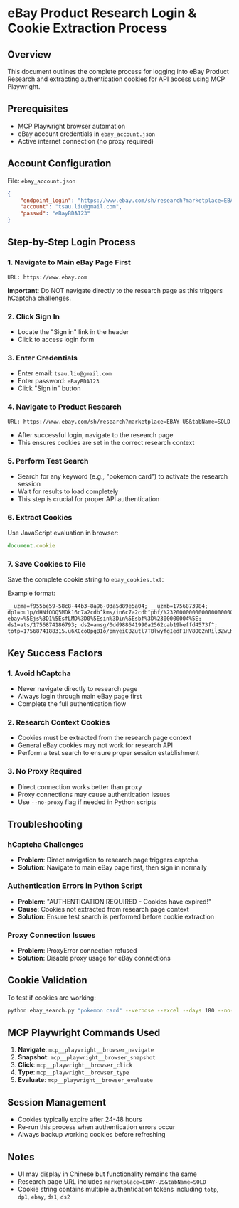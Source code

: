 # eBay Product Research Login & Cookie Extraction Process

## Overview
This document outlines the complete process for logging into eBay Product Research and extracting authentication cookies for API access using MCP Playwright.

## Prerequisites
- MCP Playwright browser automation
- eBay account credentials in `ebay_account.json`
- Active internet connection (no proxy required)

## Account Configuration
File: `ebay_account.json`
```json
{
    "endpoint_login": "https://www.ebay.com/sh/research?marketplace=EBAY-US&tabName=SOLD",
    "account": "tsau.liu@gmail.com", 
    "passwd": "eBayBDA123"
}
```

## Step-by-Step Login Process

### 1. Navigate to Main eBay Page First
```
URL: https://www.ebay.com
```
**Important**: Do NOT navigate directly to the research page as this triggers hCaptcha challenges.

### 2. Click Sign In
- Locate the "Sign in" link in the header
- Click to access login form

### 3. Enter Credentials
- Enter email: `tsau.liu@gmail.com`
- Enter password: `eBayBDA123`
- Click "Sign in" button

### 4. Navigate to Product Research
```
URL: https://www.ebay.com/sh/research?marketplace=EBAY-US&tabName=SOLD
```
- After successful login, navigate to the research page
- This ensures cookies are set in the correct research context

### 5. Perform Test Search
- Search for any keyword (e.g., "pokemon card") to activate the research session
- Wait for results to load completely
- This step is crucial for proper API authentication

### 6. Extract Cookies
Use JavaScript evaluation in browser:
```javascript
document.cookie
```

### 7. Save Cookies to File
Save the complete cookie string to `ebay_cookies.txt`:

Example format:
```
__uzma=f955be59-58c8-44b3-8a96-03a5d89e5a04; __uzmb=1756873984; dp1=bu1p/dHNfODQ5MDk16c7a2cdb^kms/in6c7a2cdb^pbf/%23200000000000000000080800000046a98f95b^u1f/Liu6c7a2cdb^tzo/1a468b7d3b8^bl/CN6c7a2cdb^; ebay=%5Ejs%3D1%5EsfLMD%3D0%5Esin%3Din%5Esbf%3D%2300000004%5E; ds1=ats/1756874186793; ds2=amsg/0dd988641990a2562cab19beffd4573f^; totp=1756874188315.u6XCco0pgB1o/pmyeiCBZutl7TBlwyfgIedF1HV8O02nRil3ZwLKB6FKcbkBsmzTcbmFgROLGL5L9ajAm8IK5Q==.VRcjRIH_McYop1B6r1K5IULfViKV64ur0I2wn0PG0zo
```

## Key Success Factors

### 1. Avoid hCaptcha
- Never navigate directly to research page
- Always login through main eBay page first
- Complete the full authentication flow

### 2. Research Context Cookies  
- Cookies must be extracted from the research page context
- General eBay cookies may not work for research API
- Perform a test search to ensure proper session establishment

### 3. No Proxy Required
- Direct connection works better than proxy
- Proxy connections may cause authentication issues
- Use `--no-proxy` flag if needed in Python scripts

## Troubleshooting

### hCaptcha Challenges
- **Problem**: Direct navigation to research page triggers captcha
- **Solution**: Navigate to main eBay page first, then sign in normally

### Authentication Errors in Python Script
- **Problem**: "AUTHENTICATION REQUIRED - Cookies have expired!"
- **Cause**: Cookies not extracted from research page context
- **Solution**: Ensure test search is performed before cookie extraction

### Proxy Connection Issues
- **Problem**: ProxyError connection refused
- **Solution**: Disable proxy usage for eBay connections

## Cookie Validation
To test if cookies are working:
```bash
python ebay_search.py "pokemon card" --verbose --excel --days 180 --no-proxy
```

## MCP Playwright Commands Used

1. **Navigate**: `mcp__playwright__browser_navigate`
2. **Snapshot**: `mcp__playwright__browser_snapshot` 
3. **Click**: `mcp__playwright__browser_click`
4. **Type**: `mcp__playwright__browser_type`
5. **Evaluate**: `mcp__playwright__browser_evaluate`

## Session Management
- Cookies typically expire after 24-48 hours
- Re-run this process when authentication errors occur
- Always backup working cookies before refreshing

## Notes
- UI may display in Chinese but functionality remains the same
- Research page URL includes `marketplace=EBAY-US&tabName=SOLD`
- Cookie string contains multiple authentication tokens including `totp`, `dp1`, `ebay`, `ds1`, `ds2`